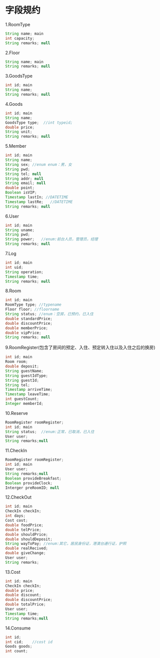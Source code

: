 # 字段规约

1.RoomType

```java
String name; main
int capacity;
String remarks; null
```

2.Floor

```java
String name; main
String remarks; null
```

3.GoodsType

```java
int id; main
String name;
String remarks;	null
```

4.Goods

```java
int id; main
String name;
GoodsType type;  //int typeid;
double price;
String unit;
String remarks; null
```

5.Member

```java
int id; main
String name;
String sex; //enum enum：男，女
String pwd;
String tel; null
String addr; null
String email; null
double point; 
Boolean isVIP;
Timestamp lastIn; //DATETIME
Timestamp lastRe;	//DATETIME
String remarks; null
```

6.User

```java
int id; main
String uname;
String pwd;
String power;   //enum:前台人员，管理员，经理
String remarks; null
```

7.Log

```java
int id; main
int uid;
String operation;
Timestamp time;
String remarks; null
```

8.Room

```java
int id; main
RoomType type; //typename
Floor floor; //floorname
String status; //enum：空房，已预约，已入住
double standardPrice; 
double discountPrice;
double memberPrice;
double vipPrice;
String remarks; null
```

9.RoomRegister(包含了房间的预定、入住、预定转入住以及入住之后的换房)

```java
int id; main
Room room;
double deposit;
String guestName;
String guestIdType;
String guestId;
String tel;
Timestamp arriveTime;
Timestamp leaveTime;
int guestCount;
Integer memberId;
```

10.Reserve

```java
RoomRegister roomRegister;
int id; main
String status;  //enum:正常，已取消，已入住
User user;
String remarks;null
```

11.CheckIn

```java
RoomRegister roomRegister;
int id; main
User user;
String remarks;null
Boolean provideBreakfast;
Boolean provideClock;
Interger preRoomID; null
```

12.CheckOut

```java
int id;	main
CheckIn checkIn;
int days;
Cost cost;
double foodPrice;
double telPrice;
double shouldPrice;
double shouldDeposit;
String wayToPay; //enum:其它，居民身份证，港澳台通行证，护照
double realRecived;
double giveChange;
User user;
String remarks;
```

13.Cost

```java
int id; main
CheckIn checkIn;
double price;
double discount;
double discountPrice;
double totalPrice;
User user;
Timestamp time;
String remarks;null
```

14.Consume 

```java
int id;
int cid;	//cost id
Goods goods;
int count;
```

